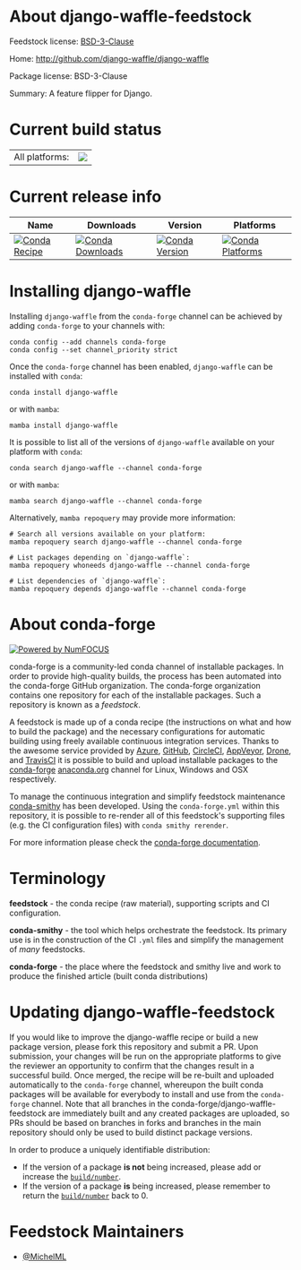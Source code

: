 About django-waffle-feedstock
=============================

Feedstock license: [BSD-3-Clause](https://github.com/conda-forge/django-waffle-feedstock/blob/main/LICENSE.txt)

Home: http://github.com/django-waffle/django-waffle

Package license: BSD-3-Clause

Summary: A feature flipper for Django.

Current build status
====================


<table><tr><td>All platforms:</td>
    <td>
      <a href="https://dev.azure.com/conda-forge/feedstock-builds/_build/latest?definitionId=10792&branchName=main">
        <img src="https://dev.azure.com/conda-forge/feedstock-builds/_apis/build/status/django-waffle-feedstock?branchName=main">
      </a>
    </td>
  </tr>
</table>

Current release info
====================

| Name | Downloads | Version | Platforms |
| --- | --- | --- | --- |
| [![Conda Recipe](https://img.shields.io/badge/recipe-django--waffle-green.svg)](https://anaconda.org/conda-forge/django-waffle) | [![Conda Downloads](https://img.shields.io/conda/dn/conda-forge/django-waffle.svg)](https://anaconda.org/conda-forge/django-waffle) | [![Conda Version](https://img.shields.io/conda/vn/conda-forge/django-waffle.svg)](https://anaconda.org/conda-forge/django-waffle) | [![Conda Platforms](https://img.shields.io/conda/pn/conda-forge/django-waffle.svg)](https://anaconda.org/conda-forge/django-waffle) |

Installing django-waffle
========================

Installing `django-waffle` from the `conda-forge` channel can be achieved by adding `conda-forge` to your channels with:

```
conda config --add channels conda-forge
conda config --set channel_priority strict
```

Once the `conda-forge` channel has been enabled, `django-waffle` can be installed with `conda`:

```
conda install django-waffle
```

or with `mamba`:

```
mamba install django-waffle
```

It is possible to list all of the versions of `django-waffle` available on your platform with `conda`:

```
conda search django-waffle --channel conda-forge
```

or with `mamba`:

```
mamba search django-waffle --channel conda-forge
```

Alternatively, `mamba repoquery` may provide more information:

```
# Search all versions available on your platform:
mamba repoquery search django-waffle --channel conda-forge

# List packages depending on `django-waffle`:
mamba repoquery whoneeds django-waffle --channel conda-forge

# List dependencies of `django-waffle`:
mamba repoquery depends django-waffle --channel conda-forge
```


About conda-forge
=================

[![Powered by
NumFOCUS](https://img.shields.io/badge/powered%20by-NumFOCUS-orange.svg?style=flat&colorA=E1523D&colorB=007D8A)](https://numfocus.org)

conda-forge is a community-led conda channel of installable packages.
In order to provide high-quality builds, the process has been automated into the
conda-forge GitHub organization. The conda-forge organization contains one repository
for each of the installable packages. Such a repository is known as a *feedstock*.

A feedstock is made up of a conda recipe (the instructions on what and how to build
the package) and the necessary configurations for automatic building using freely
available continuous integration services. Thanks to the awesome service provided by
[Azure](https://azure.microsoft.com/en-us/services/devops/), [GitHub](https://github.com/),
[CircleCI](https://circleci.com/), [AppVeyor](https://www.appveyor.com/),
[Drone](https://cloud.drone.io/welcome), and [TravisCI](https://travis-ci.com/)
it is possible to build and upload installable packages to the
[conda-forge](https://anaconda.org/conda-forge) [anaconda.org](https://anaconda.org/)
channel for Linux, Windows and OSX respectively.

To manage the continuous integration and simplify feedstock maintenance
[conda-smithy](https://github.com/conda-forge/conda-smithy) has been developed.
Using the ``conda-forge.yml`` within this repository, it is possible to re-render all of
this feedstock's supporting files (e.g. the CI configuration files) with ``conda smithy rerender``.

For more information please check the [conda-forge documentation](https://conda-forge.org/docs/).

Terminology
===========

**feedstock** - the conda recipe (raw material), supporting scripts and CI configuration.

**conda-smithy** - the tool which helps orchestrate the feedstock.
                   Its primary use is in the construction of the CI ``.yml`` files
                   and simplify the management of *many* feedstocks.

**conda-forge** - the place where the feedstock and smithy live and work to
                  produce the finished article (built conda distributions)


Updating django-waffle-feedstock
================================

If you would like to improve the django-waffle recipe or build a new
package version, please fork this repository and submit a PR. Upon submission,
your changes will be run on the appropriate platforms to give the reviewer an
opportunity to confirm that the changes result in a successful build. Once
merged, the recipe will be re-built and uploaded automatically to the
`conda-forge` channel, whereupon the built conda packages will be available for
everybody to install and use from the `conda-forge` channel.
Note that all branches in the conda-forge/django-waffle-feedstock are
immediately built and any created packages are uploaded, so PRs should be based
on branches in forks and branches in the main repository should only be used to
build distinct package versions.

In order to produce a uniquely identifiable distribution:
 * If the version of a package **is not** being increased, please add or increase
   the [``build/number``](https://docs.conda.io/projects/conda-build/en/latest/resources/define-metadata.html#build-number-and-string).
 * If the version of a package **is** being increased, please remember to return
   the [``build/number``](https://docs.conda.io/projects/conda-build/en/latest/resources/define-metadata.html#build-number-and-string)
   back to 0.

Feedstock Maintainers
=====================

* [@MichelML](https://github.com/MichelML/)

